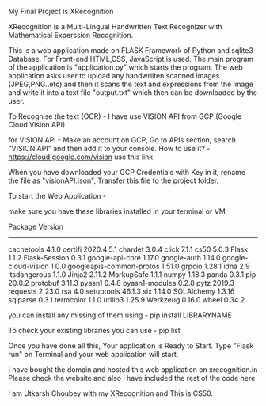 My Final Project is XRecognition

XRecognition is a Multi-Lingual Handwritten Text Recognizer with Mathematical Experssion Recognition.

This is a web application made on FLASK Framework of Python and sqlite3 Database. For Front-end HTML,CSS, JavaScript is used.
The main program of the application is "application.py" which starts the program.
The web application asks user to upload any handwriiten scanned images (JPEG,PNG..etc)
and then it scans the text and expressions from the image and write it into a text file "output.txt" which then can be downloaded by the user.

To Recognise the text (OCR) - I have use VISION API from GCP (Google Cloud Vision API)

for VISION API - Make an account on GCP, Go to APIs section, search "VISION API" and then add it to your console.
How to use it? - https://cloud.google.com/vision use this link

When you have downloaded your GCP Credentials with Key in it, rename the file as "visionAPI.json", Transfer this file to the project folder.

To start the Web Application -

make sure you have these libraries installed in your terminal or VM

Package                  Version
------------------------ ----------
cachetools               4.1.0
certifi                  2020.4.5.1
chardet                  3.0.4
click                    7.1.1
cs50                     5.0.3
Flask                    1.1.2
Flask-Session            0.3.1
google-api-core          1.17.0
google-auth              1.14.0
google-cloud-vision      1.0.0
googleapis-common-protos 1.51.0
grpcio                   1.28.1
idna                     2.9
itsdangerous             1.1.0
Jinja2                   2.11.2
MarkupSafe               1.1.1
numpy                    1.18.3
panda                    0.3.1
pip                      20.0.2
protobuf                 3.11.3
pyasn1                   0.4.8
pyasn1-modules           0.2.8
pytz                     2019.3
requests                 2.23.0
rsa                      4.0
setuptools               46.1.3
six                      1.14.0
SQLAlchemy               1.3.16
sqlparse                 0.3.1
termcolor                1.1.0
urllib3                  1.25.9
Werkzeug                 0.16.0
wheel                    0.34.2


you can install any missing of them using - pip install LIBRARYNAME

To check your existing libraries you can use - pip list

Once you have done all this, Your application is Ready to Start.
Type "Flask run" on Terminal and your web application will start.


I have bought the domain and hosted this web application on xrecognition.in
Please check the website and also i have included the rest of the code here.

I am Utkarsh Choubey with my XRecognition and This is CS50.
